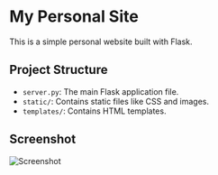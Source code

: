 # My Personal Site

This is a simple personal website built with Flask.

## Project Structure

- `server.py`: The main Flask application file.
- `static/`: Contains static files like CSS and images.
- `templates/`: Contains HTML templates.

## Screenshot

![Screenshot](screenshote/screenshote.png)

